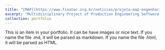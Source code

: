 ```yaml
---
title: "[MAP](https://www.finatec.org.br/noticias/projeto-map-engenharia-de-producao-ft-unb-finatec-sugerem-melhorias-para-os-processos-de-gestao-de-pessoal-do-exercito-brasileiro) - Bussiness Processes Modeling and Automation"
excerpt: "Multidisciplinary Project of Production Engineering Software and Psychology Engineering with the objective of optimizing, modernizing and putting into practice a new model of knowledge and people management, the General Personnel Department (DGP) of the Brazilian Army with the modeling of 200 processes in BPMN notation and improvement of 16 macroprocesses with an institution's macroprocess architecture proposal [![Projeto MAP](https://img.youtube.com/vi/qaLZMVd3JXQ/0.jpg)](https://www.youtube.com/watch?v=qaLZMVd3JXQ)"
collection: portfolio
---
```


This is an item in your portfolio. It can be have images or nice text. If you name the file .md, it will be parsed as markdown. If you name the file .html, it will be parsed as HTML. 

